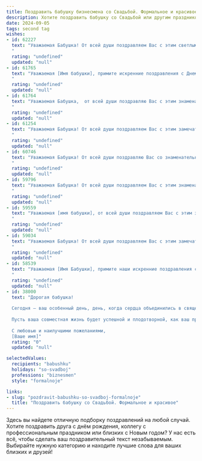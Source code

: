 ```yaml
---
title: Поздравить бабушку бизнесмена со Свадьбой. Формальное и красивое
description: Хотите поздравить бабушку со Свадьбой или другим праздником? Наш ИИ создаст незабываемое поздравление, а вы обязательно выделитесь среди других.  
date: 2024-09-05
tags: second tag
wishes:
- id: 62227
  text: "Уважаемая Бабушка! От всей души поздравляем Вас с этим светлым днём - Вашим Днём свадьбы! Желаем Вам, чтобы Ваш жизненный путь всегда был полон любви, счастья и благополучия. Пусть Ваша семья процветает, а Вы будете наслаждаться каждым прожитым моментом!
  "
  rating: "undefined"
  updated: "null"
- id: 61765
  text: "Уважаемая [Имя бабушки], примите искренние поздравления с Днем свадьбы! Желаю Вам и Вашей семье долгих лет совместной жизни, наполненных любовью, счастьем и благополучием. Пусть Ваш бизнес процветает, а успехи  умножаются.  Будьте здоровы, счастливы и любимы!
  "
  rating: "undefined"
  updated: "null"
- id: 61764
  text: "Уважаемая Бабушка,  от всей души поздравляю Вас с этим знаменательным днем - Вашей свадьбой! Желаю Вам и Вашему  супругу крепкой любви, процветания и семейного счастья! Пусть Ваша жизнь будет наполнена радостью, взаимопониманием и долгими годами совместного благополучия!
  "
  rating: "undefined"
  updated: "null"
- id: 61254
  text: "Уважаемая Бабушка! От всей души поздравляем Вас с этим замечательным событием – свадьбой! Желаем Вам и Вашему избраннику долгих лет счастливой совместной жизни, наполненной любовью, взаимопониманием и радостью. Пусть Ваш семейный союз будет крепким и прочным, как Ваша бизнес-империя, которую Вы так умело выстроили. Счастья Вам и благополучия!
  "
  rating: "undefined"
  updated: "null"
- id: 60746
  text: "Уважаемая Бабушка! От всей души поздравляю Вас со знаменательным событием - Вашей свадьбой! Желаю Вам, чтобы эта дата стала началом новой, наполненной любовью и счастьем, главы Вашей жизни. Пусть Ваша любовь будет крепкой и нерушимой, а семейное благополучие — прочным и процветающим. Счастья Вам, любви и долгих лет совместной жизни!
  "
  rating: "undefined"
  updated: "null"
- id: 59796
  text: "Уважаемая Бабушка! От всей души поздравляем Вас с этим знаменательным днем - днем Вашей свадьбы! Желаем Вам долгих лет совместной жизни, наполненных любовью, счастьем и благополучием. Пусть Ваш бизнес процветает, а семейный очаг всегда будет теплым и уютным.
  "
  rating: "undefined"
  updated: "null"
- id: 59559
  text: "Уважаемая [имя бабушки], от всей души поздравляем Вас с этим замечательным событием! Желаем Вашим близким крепкой любви, счастья и благополучия. Пусть ваша семейная жизнь будет яркой, насыщенной и полной радостных моментов.
  "
  rating: "undefined"
  updated: "null"
- id: 59034
  text: "Уважаемая Бабушка! От всей души поздравляем Вас с этим замечательным днём! Желаем Вам крепкого здоровья, душевного спокойствия и светлых радостей. Пусть этот день станет для Вас красивым началом новой главы в Вашей жизни.
  "
  rating: "undefined"
  updated: "null"
- id: 58539
  text: "Уважаемая [Имя Бабушки], примите наши искренние поздравления с этой знаменательной датой – свадьбой! Желаем Вам и Вашему супругу долгих лет совместной жизни, наполненных любовью, радостью и взаимопониманием. Пусть ваш бизнес процветает, а семейный очаг всегда будет теплым и уютным.
  "
  rating: "undefined"
  updated: "null"
- id: 38000
  text: "Дорогая бабушка!
  
  Сегодня — ваш особенный день, день, когда сердца объединились в священном ритуале любви и уважения. Поздравляем вас с важнейшим событием вашей жизни — свадьбой! Желаем вам, чтобы эта новая глава была наполнена счастьем, гармонией и взаимопониманием.
  
  Пусть ваша совместная жизнь будет успешной и плодотворной, как ваш профессиональный путь в бизнесе. Пусть каждый день приносит радость и новые свершения, а любовь, как надежный партнер, вдохновляет на достижения и вдохновляет на лучшие начинания.
  
  С любовью и наилучшими пожеланиями,
  [Ваше имя]"
  rating: "0"
  updated: "null"

selectedValues:
  recipients: "babushku"
  holidays: "so-svadboj"
  professions: "biznesmen"
  style: "formalnoje"

links:
- slug: "pozdravit-babushku-so-svadboj-formalnoje"
  title: "Поздравить бабушку со Свадьбой. Формальное и красивое"
---
```


Здесь вы найдете отличную подборку поздравлений на любой случай. 
Хотите поздравить друга с днём рождения, коллегу с профессиональным праздником или близких с Новым годом? У нас есть всё, чтобы сделать ваш поздравительный текст незабываемым. Выбирайте нужную категорию и находите лучшие слова для ваших близких и друзей!
